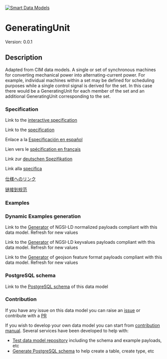 [![Smart Data Models](https://smartdatamodels.org/wp-content/uploads/2022/01/SmartDataModels_logo.png "Logo")](https://smartdatamodels.org)
# GeneratingUnit
Version: 0.0.1

## Description 

Adapted from CIM data models. A single or set of synchronous machines for converting mechanical power into alternating-current power. For example, individual machines within a set may be defined for scheduling purposes while a single control signal is derived for the set. In this case there would be a GeneratingUnit for each member of the set and an additional GeneratingUnit corresponding to the set.
### Specification

Link to the [interactive specification](https://swagger.lab.fiware.org/?url=https://smart-data-models.github.io/dataModel.EnergyCIM/GeneratingUnit/swagger.yaml)

Link to the [specification](https://github.com/smart-data-models/dataModel.EnergyCIM/blob/master/GeneratingUnit/doc/spec.md)

Enlace a la [Especificación en español](https://github.com/smart-data-models/dataModel.EnergyCIM/blob/master/GeneratingUnit/doc/spec_ES.md)

Lien vers le [spécification en français](https://github.com/smart-data-models/dataModel.EnergyCIM/blob/master/GeneratingUnit/doc/spec_FR.md)

Link zur [deutschen Spezifikation](https://github.com/smart-data-models/dataModel.EnergyCIM/blob/master/GeneratingUnit/doc/spec_DE.md)

Link alla [specifica](https://github.com/smart-data-models/dataModel.EnergyCIM/blob/master/GeneratingUnit/doc/spec_IT.md)

[仕様へのリンク](https://github.com/smart-data-models/dataModel.EnergyCIM/blob/master/GeneratingUnit/doc/spec_JA.md)

[链接到规范](https://github.com/smart-data-models/dataModel.EnergyCIM/blob/master/GeneratingUnit/doc/spec_ZH.md)
### Examples
### Dynamic Examples generation

Link to the [Generator](https://smartdatamodels.org/extra/ngsi-ld_generator.php?schemaUrl=https://raw.githubusercontent.com/smart-data-models/dataModel.EnergyCIM/master/GeneratingUnit/schema.json&email=info@smartdatamodels.org) of NGSI-LD normalized payloads compliant with this data model. Refresh for new values

Link to the [Generator](https://smartdatamodels.org/extra/ngsi-ld_generator_keyvalues.php?schemaUrl=https://raw.githubusercontent.com/smart-data-models/dataModel.EnergyCIM/master/GeneratingUnit/schema.json&email=info@smartdatamodels.org) of NGSI-LD keyvalues payloads compliant with this data model. Refresh for new values

Link to the [Generator](https://smartdatamodels.org/extra/geojson_features_generator.php?schemaUrl=https://raw.githubusercontent.com/smart-data-models/dataModel.EnergyCIM/master/GeneratingUnit/schema.json&email=info@smartdatamodels.org) of geojson feature format payloads compliant with this data model. Refresh for new values
### PostgreSQL schema

Link to the [PostgreSQL schema](https://github.com/smart-data-models/dataModel.EnergyCIM/blob/master/GeneratingUnit/schema.sql) of this data model
### Contribution

 If you have any issue on this data model you can raise an [issue](https://github.com/smart-data-models/dataModel.EnergyCIM/issues)  or contribute with a [PR](https://github.com/smart-data-models/dataModel.EnergyCIM/pulls)

 If you wish to develop your own data model you can start from [contribution manual](https://bit.ly/contribution_manual). Several services have been developed to help with: 
 - [Test data model repository](https://smartdatamodels.org/index.php/data-models-contribution-api/) including the schema and example payloads, etc
 - [Generate PostgreSQL schema](https://smartdatamodels.org/index.php/sql-service/) to help create a table, create type, etc